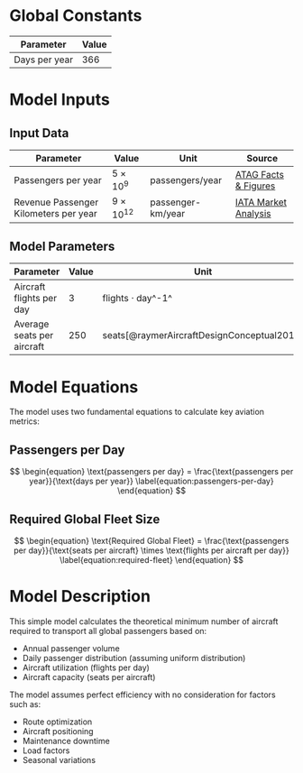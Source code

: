 # Global Constants

| Parameter     | Value |
| ------------- | ----- |
| Days per year | 366   |

# Model Inputs

## Input Data

| Parameter                             | Value              | Unit              | Source                                                                                                                                     |
| ------------------------------------- | ------------------ | ----------------- | ------------------------------------------------------------------------------------------------------------------------------------------ |
| Passengers per year                   | $5 \times 10^9$    | passengers/year   | [ATAG Facts & Figures](https://atag.org/facts-figures)                                                                                     |
| Revenue Passenger Kilometers per year | $9 \times 10^{12}$ | passenger-km/year | [IATA Market Analysis](https://www.iata.org/en/iata-repository/publications/economic-reports/air-passenger-market-analysis-december-2024/) |

## Model Parameters

| Parameter                  | Value | Unit                                       |
| -------------------------- | ----- | ------------------------------------------ |
| Aircraft flights per day   | 3     | flights $\cdot$ day^-1^                    |
| Average seats per aircraft | 250   | seats[@raymerAircraftDesignConceptual2018] |

# Model Equations

The model uses two fundamental equations to calculate key aviation metrics:

## Passengers per Day

$$
\begin{equation}
\text{passengers per day} = \frac{\text{passengers per year}}{\text{days per year}} \label{equation:passengers-per-day}
\end{equation}
$$

## Required Global Fleet Size

$$
\begin{equation}
\text{Required Global Fleet} = \frac{\text{passengers per day}}{\text{seats per aircraft} \times \text{flights per aircraft per day}} \label{equation:required-fleet}
\end{equation}
$$

# Model Description

This simple model calculates the theoretical minimum number of aircraft required to transport all global passengers based on:

- Annual passenger volume
- Daily passenger distribution (assuming uniform distribution)
- Aircraft utilization (flights per day)
- Aircraft capacity (seats per aircraft)

The model assumes perfect efficiency with no consideration for factors such as:

- Route optimization
- Aircraft positioning
- Maintenance downtime
- Load factors
- Seasonal variations
